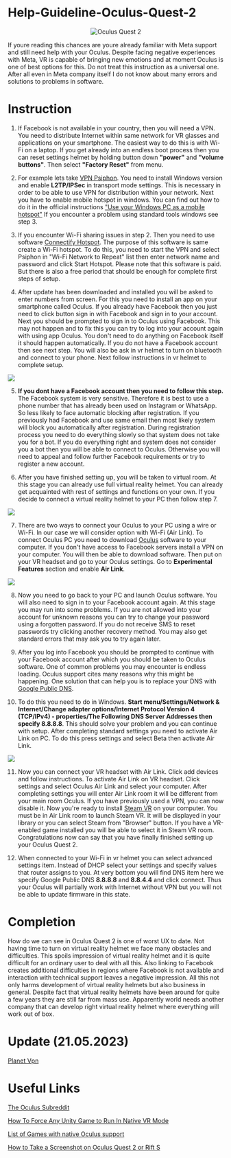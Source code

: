 # Help-Guideline-Oculus-Quest-2
<p align="center">
  <img src="https://equipvr.io/wp-content/uploads/2020/09/oculus-quest-2-logo-290.60505260324xauto@2x.png" alt="Oculus Quest 2"/>
</p>
If youre reading this chances are youre already familiar with Meta support and still need help with your Oculus. Despite facing negative experiences with Meta, VR is capable of bringing new emotions and at moment Oculus is one of best options for this. Do not treat this instruction as a universal one. After all even in Meta company itself I do not know about many errors and solutions to problems in software.


# Instruction

1. If Facebook is not available in your country, then you will need a VPN. You need to distribute Internet within same network for VR glasses and applications on your smartphone. The easiest way to do this is with Wi-Fi on a laptop. If you get already into an endless boot process then you can reset settings helmet by holding button down **"power"** and **"volume buttons"**. Then select **"Factory Reset"** from menu.

2. For example lets take [VPN Psiphon](https://psiphon.ca). You need to install Windows version and enable **L2TP/IPSec** in transport mode settings. This is necessary in order to be able to use VPN for distribution within your network. Next you have to enable mobile hotspot in windows. You can find out how to do it in the official instructions ["Use your Windows PC as a mobile hotspot"](https://support.microsoft.com/en-us/windows/use-your-windows-pc-as-a-mobile-hotspot-c89b0fad-72d5-41e8-f7ea-406ad9036b85) If you encounter a problem using standard tools windows see step 3.

3. If you encounter Wi-Fi sharing issues in step 2. Then you need to use software [Connectify Hotspot](https://connectify.me). The purpose of this software is same  create a Wi-Fi hotspot. To do this, you need to start the VPN and select Psiphon in "Wi-Fi Network to Repeat" list then enter network name and password and click Start Hotspot. Please note that this software is paid. But there is also a free period that should be enough for complete first steps of setup.

4. After update has been downloaded and installed you will be asked to enter numbers from screen. For this you need to install an app on your smartphone called Oculus. If you already have Facebook then you just need to click button sign in with Facebook and sign in to your account. Next you should be prompted to sign in to Oculus using Facebook. This may not happen and to fix this you can try to log into your account again with using app Oculus. You don't need to do anything on Facebook itself it should happen automatically. If you do not have a Facebook account then see next step. You will also be ask in vr helmet to turn on bluetooth and connect to your phone. Next follow instructions in vr helmet to complete setup.

![](https://g-h.sgp1.digitaloceanspaces.com/wp-content/uploads/2022/07/21093704/274083680_1272470853222344_8523922374175234195_n-1384x800.jpg)

5. **If you dont have a Facebook account then you need to follow this step.** The Facebook system is very sensitive. Therefore it is best to use a phone number that has already been used on Instagram or WhatsApp. So less likely to face automatic blocking after registration. If you previously had Facebook and use same email then most likely system will block you automatically after registration. During registration process you need to do everything slowly so that system does not take you for a bot. If you do everything right and system does not consider you a bot then you will be able to connect to Oculus. Otherwise you will need to appeal and follow further Facebook requirements or try to register a new account.

6. After you have finished setting up, you will be taken to virtual room. At this stage you can already use full virtual reality helmet. You can already get acquainted with rest of settings and functions on your own. If you decide to connect a virtual reality helmet to your PC then follow step 7.

![](https://cdn.vox-cdn.com/thumbor/dBex5B7ilaUi45xvvdHJAXarRgY=/1400x0/filters:no_upscale()/cdn.vox-cdn.com/uploads/chorus_asset/file/21882209/Home_environment_view_2.png)

7. There are two ways to connect your Oculus to your PC using a wire or Wi-Fi. In our case we will consider option with Wi-Fi (Air Link). To connect Oculus PC you need to download [Oculus](https://store.facebook.com/nl/quest/setup/?utm_source=store.facebook.com&utm_medium=oculusredirect) software to your computer. If you don't have access to Facebook servers install a VPN on your computer. You will then be able to download software. Then put on your VR headset and go to your Oculus settings. Go to **Experimental Features** section and enable **Air Link**. 

![](https://helpdeskgeek.com/wp-content/pictures/2022/04/image-182.png)

8. Now you need to go back to your PC and launch Oculus software. You will also need to sign in to your Facebook account again. At this stage you may run into some problems. If you are not allowed into your account for unknown reasons you can try to change your password using a forgotten password. If you do not receive SMS to reset passwords try clicking another recovery method. You may also get standard errors that may ask you to try again later.

9. After you log into Facebook you should be prompted to continue with your Facebook account after which you should be taken to Oculus software. One of common problems you may encounter is endless loading. Oculus support cites many reasons why this might be happening. One solution that can help you is to replace your DNS with [Google Public DNS](https://developers.google.com/speed/public-dns).

10. To do this you need to do in Windows. **Start menu/Settings/Network & Internet/Change adapter options/Internet Protocol Version 4 (TCP/IPv4) - properties/The Following DNS Server Addresses then specify 8.8.8.8**. This should solve your problem and you can continue with setup. After completing standard settings you need to activate Air Link on PC. To do this press settings and select Beta then activate Air Link.

![](https://roadtovrlive-5ea0.kxcdn.com/wp-content/uploads/2021/04/oculus-pc-enable-air-link.png)

11. Now you can connect your VR headset with Air Link. Click add devices and follow instructions. To activate Air Link on VR headset. Click settings and select Oculus Air Link and select your computer. After completing settings you will enter Air Link room it will be different from your main room Oculus. If you have previously used a VPN, you can now disable it. Now you're ready to install [Steam VR](https://store.steampowered.com/app/250820/SteamVR/) on your computer. You must be in Air Link room to launch Steam VR. It will be displayed in your library or you can select Steam from "Browser" button. If you have a VR-enabled game installed you will be able to select it in Steam VR room. Congratulations now can say that you have finally finished setting up your Oculus Quest 2.

12. When connected to your Wi-Fi in vr helmet you can select  advanced settings item. Instead of DHCP select your settings and specify values that router assigns to you. At very bottom you will find DNS item here we specify Google Public DNS **8.8.8.8** and **8.8.4.4** and click connect. Thus your Oculus will partially work with Internet without VPN but you will not be able to update firmware in this state.

# Completion

How do we can see in Oculus Quest 2 is one of worst UX to date. Not having time to turn on virtual reality helmet we face many obstacles and difficulties. This spoils impression of virtual reality helmet and it is quite difficult for an ordinary user to deal with all this. Also linking to Facebook creates additional difficulties in regions where Facebook is not available and interaction with technical support leaves a negative impression. All this not only harms development of virtual reality helmets but also business in general. Despite fact that virtual reality helmets have been around for quite a few years they are still far from mass use. Apparently world needs another company that can develop right virtual reality helmet where everything will work out of box. 

# Update (21.05.2023)
[Planet Vpn](https://freevpnplanet.com)


# Useful Links

[The Oculus Subreddit](https://www.reddit.com/r/oculus/)

[How To Force Any Unity Game to Run In Native VR Mode](https://www.notion.so/beastsaber/How-To-Force-Any-Unity-Game-to-Run-In-Native-VR-Mode-cf8c50f66f2740d5b692db786a8386a1)

[List of Games with native Oculus support](https://www.reddit.com/r/oculus/wiki/steamgameswithnativesupport)

[How to Take a Screenshot on Oculus Quest 2 or Rift S](https://www.windowsdigitals.com/how-to-take-a-screenshot-on-oculus-quest-2-rift-s/)
